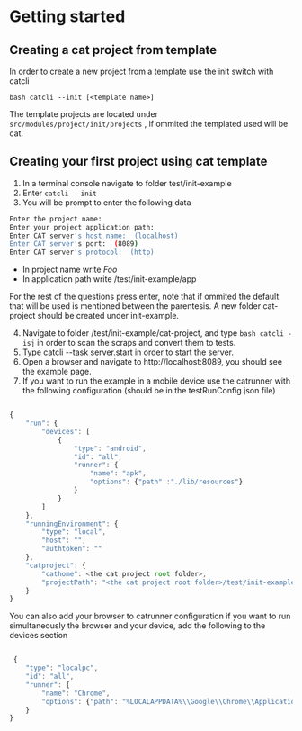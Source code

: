 # Getting started

## Creating a cat project from template

In order to create a new project from a template use the init switch with catcli

```bash catcli --init [<template name>] ```

The template projects are located under `src/modules/project/init/projects` , if ommited the templated used will be cat.

## Creating your first project using cat template

1) In a terminal console navigate to folder test/init-example
2) Enter `catcli --init`
3) You will be prompt to enter the following data

```bash
Enter the project name:  
Enter your project application path:  
Enter CAT server's host name:  (localhost)
Enter CAT server's port:  (8089)
Enter CAT server's protocol:  (http)
```

* In project name write *Foo*
* In application path write <cat root folder>/test/init-example/app

For the rest of the questions press enter, note that if ommited the default that will be used is mentioned between the parentesis.
A new folder cat-project should be created under init-example.

4) Navigate to folder /test/init-example/cat-project, and type ```bash catcli -isj``` in order to scan the scraps and convert them to tests.
5) Type catcli --task server.start in order to start the server.
6) Open a browser and navigate to http://localhost:8089, you should see the example page.
7) If you want to run the example in a mobile device use the catrunner with the following configuration (should be in the testRunConfig.json file)

```javascript

{
    "run": {
        "devices": [
            {
                "type": "android",
                "id": "all",
                "runner": {
                    "name": "apk",
                    "options": {"path" :"./lib/resources"}
                }
            }
        ]
    },
    "runningEnvironment": {
        "type": "local",
        "host": "",
        "authtoken": ""
    },
    "catproject": {
        "cathome": <the cat project root folder>,
        "projectPath": "<the cat project root folder>/test/init-example/cat-project"
    }
}


```
You can also add your browser to catrunner configuration if you want to run simultaneously the browser and your device, add the following to the devices section

```js

 {
	"type": "localpc",
	"id": "all",
	"runner": {
		"name": "Chrome",
		"options": {"path": "%LOCALAPPDATA%\\Google\\Chrome\\Application"}
	}
}
```


